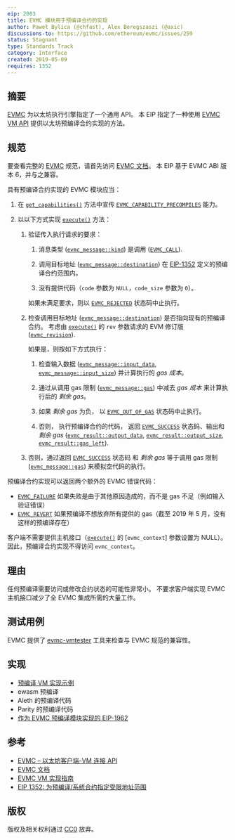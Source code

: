 ```yaml
---
eip: 2003
title: EVMC 模块用于预编译合约的实现
author: Paweł Bylica (@chfast), Alex Beregszaszi (@axic)
discussions-to: https://github.com/ethereum/evmc/issues/259
status: Stagnant
type: Standards Track
category: Interface
created: 2019-05-09
requires: 1352
---
```


## 摘要

[EVMC] 为以太坊执行引擎指定了一个通用 API。
本 EIP 指定了一种使用 [EVMC VM API] 提供以太坊预编译合约实现的方法。


## 规范

要查看完整的 [EVMC] 规范，请首先访问 [EVMC 文档]。
本 EIP 基于 EVMC ABI 版本 6，并与之兼容。

具有预编译合约实现的 EVMC 模块应当：

1. 在 [`get_capabilities()`] 方法中宣传 [`EVMC_CAPABILITY_PRECOMPILES`] 能力。

2. 以以下方式实现 [`execute()`] 方法：

   1. 验证传入执行请求的要求：

      1. 消息类型 ([`evmc_message::kind`]) 是调用 ([`EVMC_CALL`]).

      2. 调用目标地址 ([`evmc_message::destination`])
         在 [EIP-1352] 定义的预编译合约范围内。

      3. 没有提供代码（`code` 参数为 `NULL`，`code_size` 参数为 `0`）。

      如果未满足要求，则以 [`EVMC_REJECTED`] 状态码中止执行。

   2. 检查调用目标地址 ([`evmc_message::destination`])
      是否指向现有的预编译合约。
      考虑由 [`execute()`] 的 `rev` 参数请求的 EVM 修订版 ([`evmc_revision`]).

      如果是，则按如下方式执行：

      1. 检查输入数据 ([`evmc_message::input_data`], [`evmc_message::input_size`])
         并计算执行的 _gas 成本_。

      2. 通过从调用 gas 限制 ([`evmc_message::gas`]) 中减去 _gas 成本_ 来计算执行后的 _剩余 gas_。

      3. 如果 _剩余 gas_ 为负，
         以 [`EVMC_OUT_OF_GAS`] 状态码中止执行。

      4. 否则，
         执行预编译合约的代码，
         返回 [`EVMC_SUCCESS`] 状态码、输出和 _剩余 gas_
         ([`evmc_result::output_data`], [`evmc_result::output_size`], [`evmc_result::gas_left`]).

   3. 否则，通过返回
      [`EVMC_SUCCESS`] 状态码
      和 _剩余 gas_ 等于调用 gas 限制 ([`evmc_message::gas`]) 来模拟空代码的执行。

预编译合约实现可以返回两个额外的 EVMC 错误代码：
- [`EVMC_FAILURE`] 如果失败是由于其他原因造成的，而不是 gas 不足（例如输入验证错误）
- [`EVMC_REVERT`] 如果预编译不想放弃所有提供的 gas（截至 2019 年 5 月，没有这样的预编译存在）

客户端不需要提供主机接口（[`execute()`] 的 [`evmc_context`] 参数设置为 NULL）。
因此，预编译合约实现不得访问 `evmc_context`。


## 理由

任何预编译需要访问或修改合约状态的可能性非常小。
不要求客户端实现 EVMC 主机接口减少了全 EVMC 集成所需的大量工作。


## 测试用例

EVMC 提供了 [evmc-vmtester] 工具来检查与 EVMC 规范的兼容性。


## 实现

- [预编译 VM 实现示例][example_precompiles_vm.cpp]
- ewasm 预编译
- Aleth 的预编译代码
- Parity 的预编译代码
- [作为 EVMC 预编译模块实现的 EIP-1962](https://github.com/axic/eip1962-evmc)


## 参考

- [EVMC – 以太坊客户端-VM 连接 API][EVMC]
- [EVMC 文档]
- [EVMC VM 实现指南][EVMC VM API]
- [EIP 1352: 为预编译/系统合约指定受限地址范围][EIP-1352]


## 版权

版权及相关权利通过 [CC0](../LICENSE.md) 放弃。


[EIP-1352]: ./eip-1352.md
[EVMC]: https://github.com/ethereum/evmc
[EVMC 文档]: https://ethereum.github.io/evmc/
[EVMC VM API]: https://ethereum.github.io/evmc/vmguide.html
[evmc-vmtester]: https://ethereum.github.io/evmc/vmtester.html
[example_precompiles_vm.cpp]: https://github.com/ethereum/evmc/blob/master/examples/example_precompiles_vm/example_precompiles_vm.cpp
[ewasm 预编译]: https://github.com/ewasm/ewasm-precompiles

[`EVMC_CALL`]: https://ethereum.github.io/evmc/group__EVMC.html#ggab2fa68a92a6828064a61e46060abc634abcf3ae29d9a88ff70b98374fc665694a
[`EVMC_CAPABILITY_PRECOMPILES`]: https://ethereum.github.io/evmc/group__EVMC.html#gga44f9ecb88cf6422a0072936494fd6ac7a43ea2aa7b099a2d67bc53c118ff3683d
[`EVMC_FAILURE`]: https://ethereum.github.io/evmc/group__EVMC.html#gga4c0be97f333c050ff45321fcaa34d920aed5b2a4afa5a47af732569445920a4a9
[`EVMC_OUT_OF_GAS`]: https://ethereum.github.io/evmc/group__EVMC.html#gga4c0be97f333c050ff45321fcaa34d920abfc47f75656c996c0b29c0553c00fc18
[`EVMC_REJECTED`]: https://ethereum.github.io/evmc/group__EVMC.html#gga4c0be97f333c050ff45321fcaa34d920a2f3e0d8777f8d974ead27ae2a6eb2005
[`EVMC_REVERT`]: https://ethereum.github.io/evmc/group__EVMC.html#gga4c0be97f333c050ff45321fcaa34d920aed708e84d49cc1270e54ec20b0ca0a05
[`EVMC_SUCCESS`]: https://ethereum.github.io/evmc/group__EVMC.html#gga4c0be97f333c050ff45321fcaa34d920a4bc3069fec2bab2a55355a72b7db68b7
[`execute()`]: https://ethereum.github.io/evmc/structevmc__instance.html#a0823ebff21f9b0395b157e8c6b14a207
[`get_capabilities()`]: https://ethereum.github.io/evmc/structevmc__instance.html#ae63b9ca898aa41cbd1e2fe86ca8f4e1c
[`evmc_message::destination`]: https://ethereum.github.io/evmc/structevmc__message.html#a88ecfaa03a85a31c6da36fa043b98cea
[`evmc_message::input_data`]: https://ethereum.github.io/evmc/structevmc__message.html#a1adee3454b105eb29cd659ee0cf65c77
[`evmc_message::input_size`]: https://ethereum.github.io/evmc/structevmc__message.html#a2cf1deebd0dbbb20f25ecdfa299f4b5d
[`evmc_message::gas`]: https://ethereum.github.io/evmc/structevmc__message.html#ae8deff46588584fa27890e74c82db5e7
[`evmc_message::kind`]: https://ethereum.github.io/evmc/structevmc__message.html#a691cb93e81d6dfd4fd7e2fa3d06a6bfa
[`evmc_result::gas_left`]: https://ethereum.github.io/evmc/structevmc__result.html#af8478c93dbcc3cb2876037c5a5afd4c0
[`evmc_result::output_data`]: https://ethereum.github.io/evmc/structevmc__result.html#a61978e85f9d795a7b9695b9cbf1748d6
[`evmc_result::output_size`]: https://ethereum.github.io/evmc/structevmc__result.html#a93bb7419aff492cdef754421c6d74e26
[`evmc_revision`]: https://ethereum.github.io/evmc/group__EVMC.html#gae5759b1590071966ccf6a505b52a0ef7